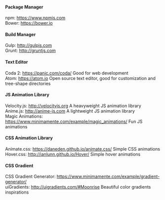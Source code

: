 #### Package Manager
npm: https://www.npmjs.com  
Bower: https://bower.io  

#### Build Manager  
Gulp: http://gulpjs.com  
Grunt: http://gruntjs.com  

#### Text Editor  
Coda 2: https://panic.com/coda/ Good for web development  
Atom: https://atom.io Open source text editor, good for customization and tree-shape directories  

#### JS Animation Library
Velocity.js: http://velocityjs.org A heavyweight JS animation library  
Anime.js: http://anime-js.com A lightweight JS animation library  
Magic Animations: https://www.minimamente.com/example/magic_animations/ Fun JS animations  

#### CSS Animation Library  
Animate.css: https://daneden.github.io/animate.css/ Simple CSS animations  
Hover.css: http://ianlunn.github.io/Hover/ Simple hover animations  

#### CSS Gradient  
CSS Gradient Generator: https://www.minimamente.com/example/gradient-generator/  
uiGradients: http://uigradients.com/#Moonrise Beautiful color gradients inspirations  
